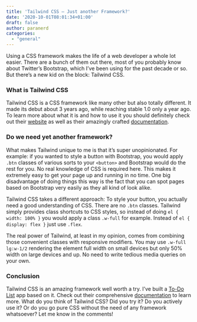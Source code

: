 ```yaml
---
title: 'Tailwind CSS – Just another Framework?'
date: '2020-10-01T08:01:34+01:00'
draft: false
author: paranerd
categories: 
  - "general"
---
```


Using a CSS framework makes the life of a web developer a whole lot easier. There are a bunch of them out there, most of you probably know about Twitter’s Bootstrap, which I’ve been using for the past decade or so. But there’s a new kid on the block: Tailwind CSS.

### What is Tailwind CSS

Tailwind CSS is a CSS framework like many other but also totally different. It made its debut about 3 years ago, while reaching stable 1.0 only a year ago. To learn more about what it is and how to use it you should definitely check out their [website](https://tailwindcss.com/#what-is-tailwind) as well as their amazingly crafted [documentation](https://tailwindcss.com/docs).

### Do we need yet another framework?

What makes Tailwind unique to me is that it’s super unopinionated. For example: if you wanted to style a button with Bootstrap, you would apply `.btn` classes of various sorts to your `<button>` and Bootstrap would do the rest for you. No real knowledge of CSS is required here. This makes it extremely easy to get your page up and running in no time. One big disadvantage of doing things this way is the fact that you can spot pages based on Bootstrap very easily as they all kind of look alike.

Tailwind CSS takes a different approach: To style your button, you actually need a good understanding of CSS. There are no `.btn` classes. Tailwind simply provides class shortcuts to CSS styles, so instead of doing `el { width: 100% }` you would apply a class `.w-full` for example. Instead of `el { display: flex }` just use `.flex`.

The real power of Tailwind, at least in my opinion, comes from combining those convenient classes with responsive modifiers. You may use `.w-full lg:w-1/2` rendering the element full width on small devices but only 50% width on large devices and up. No need to write tedious media queries on your own.

### Conclusion

Tailwind CSS is an amazing framework well worth a try. I’ve built a [To-Do List](https://github.com/paranerd/to-do-list) app based on it. Check out their comprehensive [documentation](https://tailwindcss.com/docs) to learn more. What do you think of Tailwind CSS? Did you try it? Do you actively use it? Or do you go pure CSS without the need of any framework whatsoever? Let me know in the comments!

